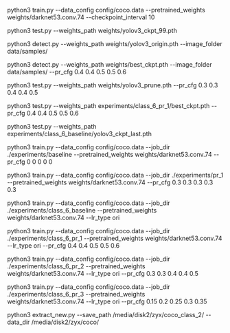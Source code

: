 python3 train.py --data_config config/coco.data  --pretrained_weights weights/darknet53.conv.74 --checkpoint_interval 10

python3 test.py --weights_path weights/yolov3_ckpt_99.pth

python3 detect.py --weights_path weights/yolov3_origin.pth --image_folder data/samples/

python3 detect.py --weights_path weights/best_ckpt.pth --image_folder data/samples/ --pr_cfg 0.4 0.4 0.5 0.5 0.6

python3 test.py --weights_path weights/yolov3_prune.pth  --pr_cfg 0.3 0.3 0.4 0.4 0.5

python3 test.py --weights_path experiments/class_6_pr_1/best_ckpt.pth --pr_cfg 0.4 0.4 0.5 0.5 0.6

python3 test.py --weights_path experiments/class_6_baseline/yolov3_ckpt_last.pth



python3 train.py --data_config config/coco.data  --job_dir ./experiments/baseline --pretrained_weights weights/darknet53.conv.74 --pr_cfg 0 0 0 0 0

python3 train.py --data_config config/coco.data  --job_dir ./experiments/pr_1 --pretrained_weights weights/darknet53.conv.74 --pr_cfg 0.3 0.3 0.3 0.3 0.3

python3 train.py --data_config config/coco.data  --job_dir ./experiments/class_6_baseline --pretrained_weights weights/darknet53.conv.74 --lr_type ori

python3 train.py --data_config config/coco.data  --job_dir ./experiments/class_6_pr_1 --pretrained_weights weights/darknet53.conv.74 --lr_type ori --pr_cfg 0.4 0.4 0.5 0.5 0.6

python3 train.py --data_config config/coco.data  --job_dir ./experiments/class_6_pr_2 --pretrained_weights weights/darknet53.conv.74 --lr_type ori --pr_cfg 0.3 0.3 0.4 0.4 0.5

python3 train.py --data_config config/coco.data  --job_dir ./experiments/class_6_pr_3 --pretrained_weights weights/darknet53.conv.74 --lr_type ori --pr_cfg 0.15 0.2 0.25 0.3 0.35

python3 extract_new.py --save_path /media/disk2/zyx/coco_class_2/ --data_dir /media/disk2/zyx/coco/